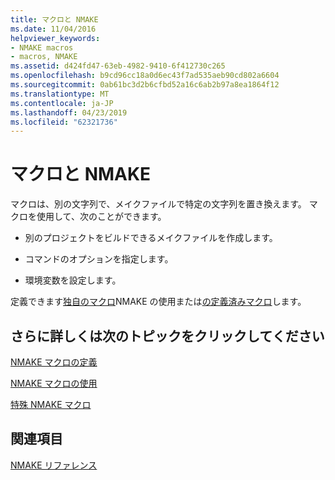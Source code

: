 ```yaml
---
title: マクロと NMAKE
ms.date: 11/04/2016
helpviewer_keywords:
- NMAKE macros
- macros, NMAKE
ms.assetid: d424fd47-63eb-4982-9410-6f412730c265
ms.openlocfilehash: b9cd96cc18a0d6ec43f7ad535aeb90cd802a6604
ms.sourcegitcommit: 0ab61bc3d2b6cfbd52a16c6ab2b97a8ea1864f12
ms.translationtype: MT
ms.contentlocale: ja-JP
ms.lasthandoff: 04/23/2019
ms.locfileid: "62321736"
---
```

# <a name="macros-and-nmake"></a>マクロと NMAKE

マクロは、別の文字列で、メイクファイルで特定の文字列を置き換えます。 マクロを使用して、次のことができます。

- 別のプロジェクトをビルドできるメイクファイルを作成します。

- コマンドのオプションを指定します。

- 環境変数を設定します。

定義できます[独自のマクロ](defining-an-nmake-macro.md)NMAKE の使用または[の定義済みマクロ](special-nmake-macros.md)します。

## <a name="what-do-you-want-to-know-more-about"></a>さらに詳しくは次のトピックをクリックしてください

[NMAKE マクロの定義](defining-an-nmake-macro.md)

[NMAKE マクロの使用](using-an-nmake-macro.md)

[特殊 NMAKE マクロ](special-nmake-macros.md)

## <a name="see-also"></a>関連項目

[NMAKE リファレンス](nmake-reference.md)
